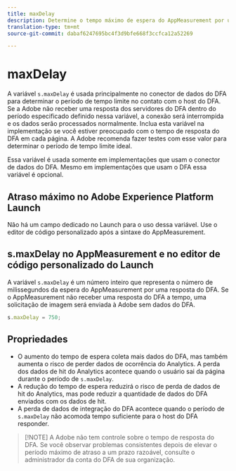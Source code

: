```yaml
---
title: maxDelay
description: Determine o tempo máximo de espera do AppMeasurement por uma resposta do DFA antes de enviar uma solicitação de imagem.
translation-type: tm+mt
source-git-commit: dabaf6247695bc4f3d9bfe668f3ccfca12a52269

---
```



# maxDelay

A variável `s.maxDelay` é usada principalmente no conector de dados do DFA para determinar o período de tempo limite no contato com o host do DFA. Se a Adobe não receber uma resposta dos servidores do DFA dentro do período especificado definido nessa variável, a conexão será interrompida e os dados serão processados normalmente. Inclua esta variável na implementação se você estiver preocupado com o tempo de resposta do DFA em cada página. A Adobe recomenda fazer testes com esse valor para determinar o período de tempo limite ideal.

Essa variável é usada somente em implementações que usam o conector de dados do DFA. Mesmo em implementações que usam o DFA essa variável é opcional.

## Atraso máximo no Adobe Experience Platform Launch

Não há um campo dedicado no Launch para o uso dessa variável. Use o editor de código personalizado após a sintaxe do AppMeasurement.

## s.maxDelay no AppMeasurement e no editor de código personalizado do Launch

A variável `s.maxDelay` é um número inteiro que representa o número de milissegundos da espera do AppMeasurement por uma resposta do DFA. Se o AppMeasurement não receber uma resposta do DFA a tempo, uma solicitação de imagem será enviada à Adobe sem dados do DFA.

```js
s.maxDelay = 750;
```

## Propriedades

* O aumento do tempo de espera coleta mais dados do DFA, mas também aumenta o risco de perder dados de ocorrência do Analytics. A perda dos dados de hit do Analytics acontece quando o usuário sai da página durante o período de `s.maxDelay`.
* A redução do tempo de espera reduzirá o risco de perda de dados de hit do Analytics, mas pode reduzir a quantidade de dados do DFA enviados com os dados de hit.
* A perda de dados de integração do DFA acontece quando o período de `s.maxDelay` não acomoda tempo suficiente para o host do DFA responder.

>[!NOTE] A Adobe não tem controle sobre o tempo de resposta do DFA. Se você observar problemas consistentes depois de elevar o período máximo de atraso a um prazo razoável, consulte o administrador da conta do DFA de sua organização.

